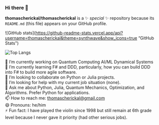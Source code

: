 ### Hi there 👋


**thomascherickal/thomascherickal** is a ✨ _special_ ✨ repository because its `README.md` (this file) appears on your GitHub profile.

![GitHub stats](https://github-readme-stats.vercel.app/api?username=thomascherickal&theme=synthwave&show_icons=true “GitHub Stats")

![Top Langs](https://github-readme-stats.vercel.app/api/top-langs/?username=thomascherickal&theme=synthwave "Top Languages Card")

🔭 I’m currently working on Quantum Computing AI/ML Dynamical Systems <br>
🌱 I’m currently learning F# and DDD, particularly, how you can build DDD into F# to build more agile software. <br>
👯 I’m looking to collaborate on Python or Julia projects. <br>
🤔 I’m looking for help with my current job situation (none). <br>
💬 Ask me about Python, Julia, Quantum Mechanics, Optimization, and Algorithms. Prefer Python for applications. <br>
📫 How to reach me: thomascherickal@gmail.com <br>
😄 Pronouns: he/him <br>
⚡  Fun fact: I have played the violin since 1998 but still remain at 6th grade level because I never gave it priority (had other serious jobs). <br> 


